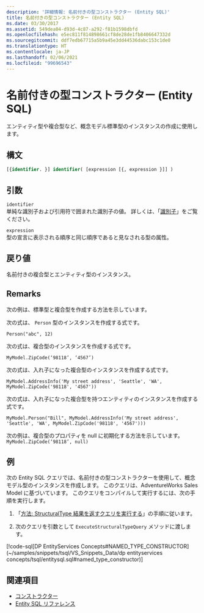 ```yaml
---
description: '詳細情報: 名前付きの型コンストラクター (Entity SQL)'
title: 名前付きの型コンストラクター (Entity SQL)
ms.date: 03/30/2017
ms.assetid: 549dea04-d93d-4c87-a292-f81b1598dbfd
ms.openlocfilehash: e5ec811f814898661cf8de28de1fb8406647332d
ms.sourcegitcommit: ddf7edb67715a5b9a45e3dd44536dabc153c1de0
ms.translationtype: HT
ms.contentlocale: ja-JP
ms.lasthandoff: 02/06/2021
ms.locfileid: "99696543"
---
```

# <a name="named-type-constructor-entity-sql"></a>名前付きの型コンストラクター (Entity SQL)

エンティティ型や複合型など、概念モデル標準型のインスタンスの作成に使用します。  
  
## <a name="syntax"></a>構文  
  
```sql  
[{identifier. }] identifier( [expression [{, expression }]] )  
```  
  
## <a name="arguments"></a>引数  

 `identifier`  
 単純な識別子および引用符で囲まれた識別子の値。 詳しくは、「[識別子](identifiers-entity-sql.md)」をご覧ください。  
  
 `expression`  
 型の宣言に表示される順序と同じ順序であると見なされる型の属性。  
  
## <a name="return-value"></a>戻り値  

 名前付きの複合型とエンティティ型のインスタンス。  
  
## <a name="remarks"></a>Remarks  

 次の例は、標準型と複合型を作成する方法を示しています。  
  
 次の式は、 `Person` 型のインスタンスを作成する式です。  
  
 `Person("abc", 12)`  
  
 次の式は、複合型のインスタンスを作成する式です。  
  
 `MyModel.ZipCode(‘98118’, ‘4567’)`  
  
 次の式は、入れ子になった複合型のインスタンスを作成する式です。  
  
 `MyModel.AddressInfo('My street address', 'Seattle', 'WA', MyModel.ZipCode('98118', '4567'))`  
  
 次の式は、入れ子になった複合型を持つエンティティのインスタンスを作成する式です。  
  
 `MyModel.Person("Bill", MyModel.AddressInfo('My street address', 'Seattle', 'WA', MyModel.ZipCode('98118', '4567')))`  
  
 次の例は、複合型のプロパティを null に初期化する方法を示しています。`MyModel.ZipCode(‘98118’, null)`  
  
## <a name="example"></a>例  

 次の Entity SQL クエリでは、名前付きの型コンストラクターを使用して、概念モデル型のインスタンスを作成します。 このクエリは、AdventureWorks Sales Model に基づいています。 このクエリをコンパイルして実行するには、次の手順を実行します。  
  
1. 「[方法: StructuralType 結果を返すクエリを実行する](../how-to-execute-a-query-that-returns-structuraltype-results.md)」の手順に従います。  
  
2. 次のクエリを引数として `ExecuteStructuralTypeQuery` メソッドに渡します。  
  
 [!code-sql[DP EntityServices Concepts#NAMED_TYPE_CONSTRUCTOR](~/samples/snippets/tsql/VS_Snippets_Data/dp entityservices concepts/tsql/entitysql.sql#named_type_constructor)]  
  
## <a name="see-also"></a>関連項目

- [コンストラクター](constructing-types-entity-sql.md)
- [Entity SQL リファレンス](entity-sql-reference.md)
